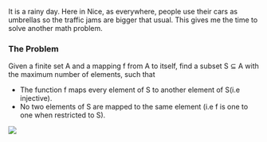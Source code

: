 It is a rainy day. Here in Nice, as everywhere, people use their cars as umbrellas so the traffic jams are bigger that usual. This gives me the time to solve another math problem.

### The Problem 
Given a finite set A and a mapping f from A to itself, find a subset S ⊆ A  with the maximum number of elements, such that
* The function f maps every element of S to another element of S(i.e injective).
* No two elements of S are mapped to the same element (i.e f is one to one when restricted to S).

<img src="{_data}/IMG_20170620_132423.jpg" /> 
